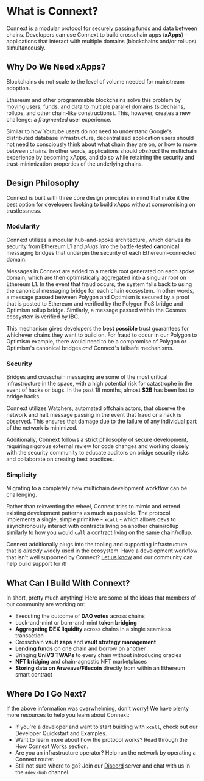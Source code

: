 # What is Connext?

Connext is a modular protocol for securely passing funds and data between chains. Developers can use Connext to build crosschain apps (**xApps**) - applications that interact with multiple domains (blockchains and/or rollups) simultaneously.

## Why Do We Need xApps?

Blockchains do not scale to the level of volume needed for mainstream adoption.

Ethereum and other programmable blockchains solve this problem by [moving users, funds, and data to multiple parallel domains](https://ethereum.org/en/layer-2/) (sidechains, rollups, and other chain-like constructions). This, however, creates a new challenge: a _fragmented_ user experience.

Similar to how Youtube users do not need to understand Google's distributed database infrastructure, decentralized application users should not need to consciously think about what chain they are on, or how to move between chains. In other words, applications should _abstract_ the multichain experience by becoming xApps, and do so while retaining the security and trust-minimization properties of the underlying chains.

## Design Philosophy

Connext is built with three core design principles in mind that make it the best option for developers looking to build xApps without compromising on trustlessness.

### Modularity

Connext utilizes a modular hub-and-spoke architecture, which derives its security from Ethereum L1 and _plugs into_ the battle-tested **canonical** messaging bridges that underpin the security of each Ethereum-connected domain.

Messages in Connext are added to a merkle root generated on each spoke domain, which are then optimistically aggregated into a singular root on Ethereum L1. In the event that fraud occurs, the system falls back to using the canonical messaging bridge for each chain ecosystem. In other words, a message passed between Polygon and Optimism is secured by a proof that is posted to Ethereum and verified by the Polygon PoS bridge and Optimism rollup bridge. Similarly, a message passed within the Cosmos ecosystem is verified by IBC.

This mechanism gives developers the **best possible** trust guarantees for whichever chains they want to build on. For fraud to occur in our Polygon to Optimism example, there would need to be a compromise of Polygon or Optimism's canonical bridges _and_ Connext's failsafe mechanisms.

### Security

Bridges and crosschain messaging are some of the most critical infrastructure in the space, with a high potential risk for catastrophe in the event of hacks or bugs. In the past 18 months, almost **$2B** has been lost to bridge hacks.

Connext utilizes Watchers, automated offchain actors, that observe the network and halt message passing in the event that fraud or a hack is observed. This ensures that damage due to the failure of any individual part of the network is minimized.

Additionally, Connext follows a strict philosophy of secure development, requiring rigorous external review for code changes and working closely with the security community to educate auditors on bridge security risks and collaborate on creating best practices.

### Simplicity

Migrating to a completely new multichain development workflow can be challenging.

Rather than reinventing the wheel, Connext tries to mimic and extend existing development patterns as much as possible. The protocol implements a single, simple primitive - `xcall` - which allows devs to asynchronously interact with contracts living on another chain/rollup similarly to how you would `call` a contract living on the same chain/rollup.

Connext additionally plugs into the tooling and supporting infrastructure that is _already_ widely used in the ecosystem. Have a development workflow that isn't well supported by Connext? [Let us know](https://discord.gg/pef9AyEhNz) and our community can help build support for it!

## What Can I Build With Connext?

In short, pretty much anything! Here are some of the ideas that members of our community are working on:

* Executing the outcome of **DAO votes** across chains
* Lock-and-mint or burn-and-mint **token bridging**
* **Aggregating DEX liquidity** across chains in a single seamless transaction
* Crosschain **vault zaps** and **vault strategy management**
* **Lending funds** on one chain and borrow on another
* Bringing **UniV3 TWAPs** to every chain without introducing oracles
* **NFT bridging** and chain-agnostic NFT marketplaces
* **Storing data on Arweave/Filecoin** directly from within an Ethereum smart contract

## Where Do I Go Next?

If the above information was overwhelming, don't worry! We have plenty more resources to help you learn about Connext:

* If you're a developer and want to start building with `xcall`, check out our Developer Quickstart and Examples.
* Want to learn more about how the protocol works? Read through the How Connext Works section.
* Are you an infrastructure operator? Help run the network by operating a Connext router.
* Still not sure where to go? Join our [Discord](https://discord.gg/pef9AyEhNz) server and chat with us in the `#dev-hub` channel.
